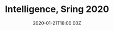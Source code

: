 ---
# Course title, summary, and position in the list.
linktitle: "Intelligence: Spring 2020 Edition"
summary: >-
  test
weight: 999997

title: Intelligence, Sring 2020
date: "2020-01-21T18:00:00Z"
lastmod: "2018-09-09T00:00:00Z"

draft: false  # Is this a draft? true/false
toc: true  # Show table of contents? true/false
type: docs  # Do not modify.

menu:
  intelligence_sp20:
    name: Spring 2020
    weight: 1
---